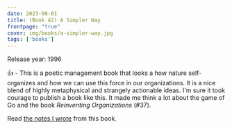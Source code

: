 ```yaml
---
date: 2023-08-01
title: (Book 42) A Simpler Way
frontpage: "true"
cover: img/books/a-simpler-way.jpg
tags: ['books']
---
```


Release year: 1996

👍 - This is a poetic management book that looks a how nature self-organizes and how we can use this force in our organizations. It is a nice blend of highly metaphysical and strangely actionable ideas. I'm sure it took courage to publish a book like this. It made me think a lot about the game of Go and the book _Reinventing Organizations_ (#37).

Read [the notes I wrote](/books/a-simpler-way.pdf) from this book.
